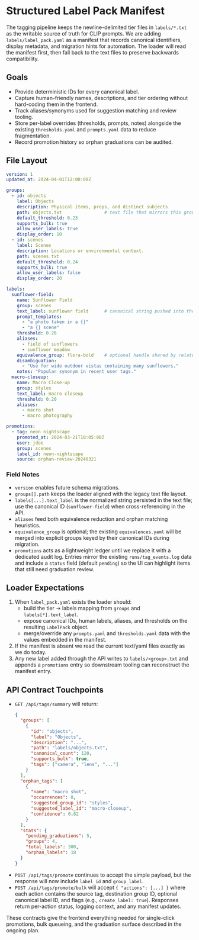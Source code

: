 # Structured Label Pack Manifest

The tagging pipeline keeps the newline-delimited tier files in `labels/*.txt` as
the writable source of truth for CLIP prompts. We are adding
`labels/label_pack.yaml` as a manifest that records canonical identifiers,
display metadata, and migration hints for automation. The loader will read the
manifest first, then fall back to the text files to preserve backwards
compatibility.

## Goals
- Provide deterministic IDs for every canonical label.
- Capture human-friendly names, descriptions, and tier ordering without
  hard-coding them in the frontend.
- Track aliases/synonyms used for suggestion matching and review tooling.
- Store per-label overrides (thresholds, prompts, notes) alongside the existing
  `thresholds.yaml` and `prompts.yaml` data to reduce fragmentation.
- Record promotion history so orphan graduations can be audited.

## File Layout

```yaml
version: 1
updated_at: 2024-04-01T12:00:00Z

groups:
  - id: objects
    label: Objects
    description: Physical items, props, and distinct subjects.
    path: objects.txt                # text file that mirrors this group
    default_threshold: 0.23
    supports_bulk: true
    allow_user_labels: true
    display_order: 10
  - id: scenes
    label: Scenes
    description: Locations or environmental context.
    path: scenes.txt
    default_threshold: 0.24
    supports_bulk: true
    allow_user_labels: false
    display_order: 20

labels:
  sunflower-field:
    name: Sunflower Field
    group: scenes
    text_label: sunflower field      # canonical string pushed into the .txt file
    prompt_templates:
      - "a photo taken in a {}"
      - "a {} scene"
    threshold: 0.26
    aliases:
      - field of sunflowers
      - sunflower meadow
    equivalence_group: flora-bold    # optional handle shared by related labels
    disambiguation:
      - "Use for wide outdoor vistas containing many sunflowers."
    notes: "Popular synonym in recent user tags."
  macro-closeup:
    name: Macro Close-up
    group: styles
    text_label: macro closeup
    threshold: 0.20
    aliases:
      - macro shot
      - macro photography

promotions:
  - tag: neon nightscape
    promoted_at: 2024-03-21T18:05:00Z
    user: jdoe
    group: scenes
    label_id: neon-nightscape
    source: orphan-review-20240321
```

### Field Notes

- `version` enables future schema migrations.
- `groups[].path` keeps the loader aligned with the legacy text file layout.
- `labels[...].text_label` is the normalized string persisted in the text file;
  use the canonical ID (`sunflower-field`) when cross-referencing in the API.
- `aliases` feed both equivalence reduction and orphan matching heuristics.
- `equivalence_group` is optional; the existing `equivalences.yaml` will be
  merged into explicit groups keyed by their canonical IDs during migration.
- `promotions` acts as a lightweight ledger until we replace it with a dedicated
  audit log. Entries mirror the existing `runs/tag_events.log` data and include a
  `status` field (default `pending`) so the UI can highlight items that still
  need graduation review.

## Loader Expectations

1. When `label_pack.yaml` exists the loader should:
   - build the tier → labels mapping from `groups` and `labels[*].text_label`.
   - expose canonical IDs, human labels, aliases, and thresholds on the resulting
     `LabelPack` object.
   - merge/override any `prompts.yaml` and `thresholds.yaml` data with the values
     embedded in the manifest.
2. If the manifest is absent we read the current text/yaml files exactly as we do
   today.
3. Any new label added through the API writes to `labels/<group>.txt` and appends
   a `promotions` entry so downstream tooling can reconstruct the manifest entry.

## API Contract Touchpoints

- `GET /api/tags/summary` will return:
  ```json
  {
    "groups": [
      {
        "id": "objects",
        "label": "Objects",
        "description": "...",
        "path": "labels/objects.txt",
        "canonical_count": 120,
        "supports_bulk": true,
        "tags": ["camera", "lens", "..."]
      }
    ],
    "orphan_tags": [
      {
        "name": "macro shot",
        "occurrences": 8,
        "suggested_group_id": "styles",
        "suggested_label_id": "macro-closeup",
        "confidence": 0.82
      }
    ],
    "stats": {
      "pending_graduations": 5,
      "groups": 4,
      "total_labels": 300,
      "orphan_labels": 18
    }
  }
  ```
- `POST /api/tags/promote` continues to accept the simple payload, but the
  response will now include `label_id` and `group_label`.
- `POST /api/tags/promote/bulk` will accept `{ "actions": [...] }` where each
  action contains the source tag, destination group ID, optional canonical label
  ID, and flags (e.g., `create_label: true`). Responses return per-action status,
  logging context, and any manifest updates.

These contracts give the frontend everything needed for single-click promotions,
bulk queueing, and the graduation surface described in the ongoing plan.
